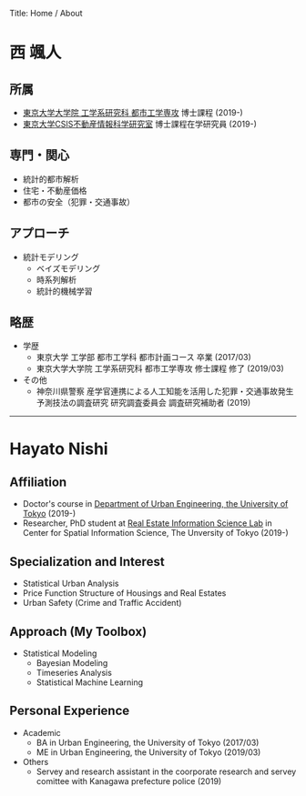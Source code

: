 Title: Home / About

# 西 颯人

## 所属

- [東京大学大学院 工学系研究科 都市工学専攻][1] 博士課程 (2019-)
- [東京大学CSIS不動産情報科学研究室][2] 博士課程在学研究員 (2019-)

## 専門・関心

- 統計的都市解析
- 住宅・不動産価格
- 都市の安全（犯罪・交通事故）

## アプローチ

- 統計モデリング
    - ベイズモデリング
    - 時系列解析
    - 統計的機械学習

## 略歴

- 学歴
    - 東京大学 工学部 都市工学科 都市計画コース 卒業 (2017/03)
    - 東京大学大学院 工学系研究科 都市工学専攻 修士課程 修了 (2019/03)
- その他
    - 神奈川県警察 産学官連携による人工知能を活用した犯罪・交通事故発生予測技法の調査研究 研究調査委員会 調査研究補助者 (2019)

----

# Hayato Nishi

## Affiliation

- Doctor's course in [Department of Urban Engineering, the University of Tokyo][1] (2019-)
- Researcher, PhD student at [Real Estate Information Science Lab][2] in Center for Spatial Information Science, The Unversity of Tokyo (2019-)

## Specialization and Interest

- Statistical Urban Analysis
- Price Function Structure of Housings and Real Estates
- Urban Safety (Crime and Traffic Accident)

## Approach (My Toolbox)

- Statistical Modeling
    - Bayesian Modeling
    - Timeseries Analysis
    - Statistical Machine Learning

## Personal Experience

- Academic
    - BA in Urban Engineering, the University of Tokyo (2017/03)
    - ME in Urban Engineering, the University of Tokyo (2019/03)
- Others
    - Servey and research assistant in the coorporate research and servey comittee with Kanagawa prefecture police (2019)


[1]:http://www.due.t.u-tokyo.ac.jp
[2]:https://shmzlab.jp/main/
